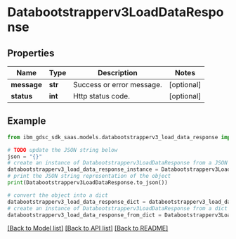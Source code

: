 # Databootstrapperv3LoadDataResponse


## Properties

Name | Type | Description | Notes
------------ | ------------- | ------------- | -------------
**message** | **str** | Success or error message. | [optional] 
**status** | **int** | Http status code. | [optional] 

## Example

```python
from ibm_gdsc_sdk_saas.models.databootstrapperv3_load_data_response import Databootstrapperv3LoadDataResponse

# TODO update the JSON string below
json = "{}"
# create an instance of Databootstrapperv3LoadDataResponse from a JSON string
databootstrapperv3_load_data_response_instance = Databootstrapperv3LoadDataResponse.from_json(json)
# print the JSON string representation of the object
print(Databootstrapperv3LoadDataResponse.to_json())

# convert the object into a dict
databootstrapperv3_load_data_response_dict = databootstrapperv3_load_data_response_instance.to_dict()
# create an instance of Databootstrapperv3LoadDataResponse from a dict
databootstrapperv3_load_data_response_from_dict = Databootstrapperv3LoadDataResponse.from_dict(databootstrapperv3_load_data_response_dict)
```
[[Back to Model list]](../README.md#documentation-for-models) [[Back to API list]](../README.md#documentation-for-api-endpoints) [[Back to README]](../README.md)


